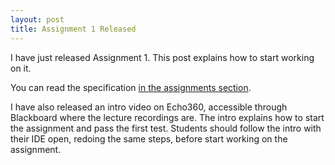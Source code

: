 ```yaml
---
layout: post
title: Assignment 1 Released
---
```


I have just released Assignment 1.  This post explains how to start working on it.

You can read the specification [in the assignments section]({{site.baseurl}}/assignments).

I have also released an intro video on Echo360, accessible through Blackboard
where the lecture recordings are.  The intro explains how to start the
assignment and pass the first test.  Students should follow the intro with their
IDE open, redoing the same steps, before start working on the assignment.
